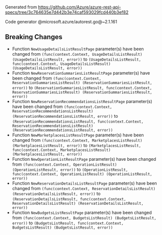 Generated from https://github.com/Azure/azure-rest-api-specs/tree/3c764635e7d442b3e74caf593029fcd440b3ef82

Code generator @microsoft.azure/autorest.go@~2.1.161

## Breaking Changes

- Function `NewUsageDetailsListResultPage` parameter(s) have been changed from `(func(context.Context, UsageDetailsListResult) (UsageDetailsListResult, error))` to `(UsageDetailsListResult, func(context.Context, UsageDetailsListResult) (UsageDetailsListResult, error))`
- Function `NewReservationSummariesListResultPage` parameter(s) have been changed from `(func(context.Context, ReservationSummariesListResult) (ReservationSummariesListResult, error))` to `(ReservationSummariesListResult, func(context.Context, ReservationSummariesListResult) (ReservationSummariesListResult, error))`
- Function `NewReservationRecommendationsListResultPage` parameter(s) have been changed from `(func(context.Context, ReservationRecommendationsListResult) (ReservationRecommendationsListResult, error))` to `(ReservationRecommendationsListResult, func(context.Context, ReservationRecommendationsListResult) (ReservationRecommendationsListResult, error))`
- Function `NewMarketplacesListResultPage` parameter(s) have been changed from `(func(context.Context, MarketplacesListResult) (MarketplacesListResult, error))` to `(MarketplacesListResult, func(context.Context, MarketplacesListResult) (MarketplacesListResult, error))`
- Function `NewOperationListResultPage` parameter(s) have been changed from `(func(context.Context, OperationListResult) (OperationListResult, error))` to `(OperationListResult, func(context.Context, OperationListResult) (OperationListResult, error))`
- Function `NewReservationDetailsListResultPage` parameter(s) have been changed from `(func(context.Context, ReservationDetailsListResult) (ReservationDetailsListResult, error))` to `(ReservationDetailsListResult, func(context.Context, ReservationDetailsListResult) (ReservationDetailsListResult, error))`
- Function `NewBudgetsListResultPage` parameter(s) have been changed from `(func(context.Context, BudgetsListResult) (BudgetsListResult, error))` to `(BudgetsListResult, func(context.Context, BudgetsListResult) (BudgetsListResult, error))`
